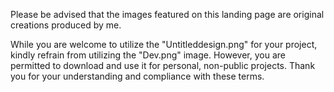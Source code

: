 
Please be advised that the images featured on this landing page are original creations produced by me. 

While you are welcome to utilize the "Untitleddesign.png" for your project, kindly refrain from utilizing the "Dev.png" image. 
However, you are permitted to download and use it for personal, non-public projects. Thank you for your understanding and compliance with these terms.





